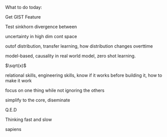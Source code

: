 What to do today:

Get GIST Feature

Test sinkhorn divergence between 

uncertainty in high dim cont space

outof distribution, transfer learning, how distribution changes overttime

model-based, causality in real world model, zero shot learning.

$\sqrt(x)$

relational skills, engineering skills, know if it works before building it, how to make it work

focus on one thing while not ignoring the others

simplify to the core, diseminate


Q.E.D

Thinking fast and slow

sapiens